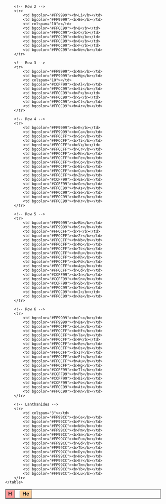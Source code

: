 <!DOCTYPE html>
<html>
<head>
    <title>Periodic Table</title>
</head>
<body>
    <table border="1" cellpadding="5" cellspacing="0">
        <!-- Row 1 -->
        <tr>
            <td bgcolor="#FF9999"><b>H</b></td>
            <td colspan="16"></td>
            <td bgcolor="#FFCC99"><b>He</b></td>
        </tr>
        
        <!-- Row 2 -->
        <tr>
            <td bgcolor="#FF9999"><b>Li</b></td>
            <td bgcolor="#FF9999"><b>Be</b></td>
            <td colspan="10"></td>
            <td bgcolor="#FFCC99"><b>B</b></td>
            <td bgcolor="#FFCC99"><b>C</b></td>
            <td bgcolor="#FFCC99"><b>N</b></td>
            <td bgcolor="#FFCC99"><b>O</b></td>
            <td bgcolor="#FFCC99"><b>F</b></td>
            <td bgcolor="#FFCC99"><b>Ne</b></td>
        </tr>
        
        <!-- Row 3 -->
        <tr>
            <td bgcolor="#FF9999"><b>Na</b></td>
            <td bgcolor="#FF9999"><b>Mg</b></td>
            <td colspan="10"></td>
            <td bgcolor="#CCFF99"><b>Al</b></td>
            <td bgcolor="#FFCC99"><b>Si</b></td>
            <td bgcolor="#FFCC99"><b>P</b></td>
            <td bgcolor="#FFCC99"><b>S</b></td>
            <td bgcolor="#FFCC99"><b>Cl</b></td>
            <td bgcolor="#FFCC99"><b>Ar</b></td>
        </tr>
        
        <!-- Row 4 -->
        <tr>
            <td bgcolor="#FF9999"><b>K</b></td>
            <td bgcolor="#FF9999"><b>Ca</b></td>
            <td bgcolor="#FFCCFF"><b>Sc</b></td>
            <td bgcolor="#FFCCFF"><b>Ti</b></td>
            <td bgcolor="#FFCCFF"><b>V</b></td>
            <td bgcolor="#FFCCFF"><b>Cr</b></td>
            <td bgcolor="#FFCCFF"><b>Mn</b></td>
            <td bgcolor="#FFCCFF"><b>Fe</b></td>
            <td bgcolor="#FFCCFF"><b>Co</b></td>
            <td bgcolor="#FFCCFF"><b>Ni</b></td>
            <td bgcolor="#FFCCFF"><b>Cu</b></td>
            <td bgcolor="#FFCCFF"><b>Zn</b></td>
            <td bgcolor="#CCFF99"><b>Ga</b></td>
            <td bgcolor="#CCFF99"><b>Ge</b></td>
            <td bgcolor="#FFCC99"><b>As</b></td>
            <td bgcolor="#FFCC99"><b>Se</b></td>
            <td bgcolor="#FFCC99"><b>Br</b></td>
            <td bgcolor="#FFCC99"><b>Kr</b></td>
        </tr>
        
        <!-- Row 5 -->
        <tr>
            <td bgcolor="#FF9999"><b>Rb</b></td>
            <td bgcolor="#FF9999"><b>Sr</b></td>
            <td bgcolor="#FFCCFF"><b>Y</b></td>
            <td bgcolor="#FFCCFF"><b>Zr</b></td>
            <td bgcolor="#FFCCFF"><b>Nb</b></td>
            <td bgcolor="#FFCCFF"><b>Mo</b></td>
            <td bgcolor="#FFCCFF"><b>Tc</b></td>
            <td bgcolor="#FFCCFF"><b>Ru</b></td>
            <td bgcolor="#FFCCFF"><b>Rh</b></td>
            <td bgcolor="#FFCCFF"><b>Pd</b></td>
            <td bgcolor="#FFCCFF"><b>Ag</b></td>
            <td bgcolor="#FFCCFF"><b>Cd</b></td>
            <td bgcolor="#CCFF99"><b>In</b></td>
            <td bgcolor="#CCFF99"><b>Sn</b></td>
            <td bgcolor="#CCFF99"><b>Sb</b></td>
            <td bgcolor="#FFCC99"><b>Te</b></td>
            <td bgcolor="#FFCC99"><b>I</b></td>
            <td bgcolor="#FFCC99"><b>Xe</b></td>
        </tr>
        
        <!-- Row 6 -->
        <tr>
            <td bgcolor="#FF9999"><b>Cs</b></td>
            <td bgcolor="#FF9999"><b>Ba</b></td>
            <td bgcolor="#FFCCFF"><b>La</b></td>
            <td bgcolor="#FFCCFF"><b>Hf</b></td>
            <td bgcolor="#FFCCFF"><b>Ta</b></td>
            <td bgcolor="#FFCCFF"><b>W</b></td>
            <td bgcolor="#FFCCFF"><b>Re</b></td>
            <td bgcolor="#FFCCFF"><b>Os</b></td>
            <td bgcolor="#FFCCFF"><b>Ir</b></td>
            <td bgcolor="#FFCCFF"><b>Pt</b></td>
            <td bgcolor="#FFCCFF"><b>Au</b></td>
            <td bgcolor="#FFCCFF"><b>Hg</b></td>
            <td bgcolor="#CCFF99"><b>Tl</b></td>
            <td bgcolor="#CCFF99"><b>Pb</b></td>
            <td bgcolor="#CCFF99"><b>Bi</b></td>
            <td bgcolor="#CCFF99"><b>Po</b></td>
            <td bgcolor="#FFCC99"><b>At</b></td>
            <td bgcolor="#FFCC99"><b>Rn</b></td>
        </tr>
        
        <!-- Lanthanides -->
        <tr>
            <td colspan="3"></td>
            <td bgcolor="#FF99CC"><b>Ce</b></td>
            <td bgcolor="#FF99CC"><b>Pr</b></td>
            <td bgcolor="#FF99CC"><b>Nd</b></td>
            <td bgcolor="#FF99CC"><b>Pm</b></td>
            <td bgcolor="#FF99CC"><b>Sm</b></td>
            <td bgcolor="#FF99CC"><b>Eu</b></td>
            <td bgcolor="#FF99CC"><b>Gd</b></td>
            <td bgcolor="#FF99CC"><b>Tb</b></td>
            <td bgcolor="#FF99CC"><b>Dy</b></td>
            <td bgcolor="#FF99CC"><b>Ho</b></td>
            <td bgcolor="#FF99CC"><b>Er</b></td>
            <td bgcolor="#FF99CC"><b>Tm</b></td>
            <td bgcolor="#FF99CC"><b>Yb</b></td>
            <td bgcolor="#FF99CC"><b>Lu</b></td>
        </tr>
    </table>
</body>
</html>
